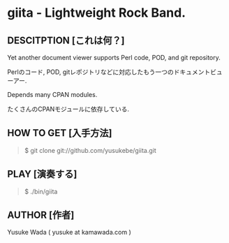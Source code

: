 # giita - Lightweight Rock Band.

## DESCITPTION [これは何？]

Yet another document viewer supports Perl code, POD, and git repository.

Perlのコード, POD, gitレポジトリなどに対応したもう一つのドキュメントビューアー.

Depends many CPAN modules.

たくさんのCPANモジュールに依存している.

## HOW TO GET [入手方法]

> $ git clone git://github.com/yusukebe/giita.git

## PLAY [演奏する]

> $ ./bin/giita

## AUTHOR [作者]

Yusuke Wada ( yusuke at kamawada.com )
